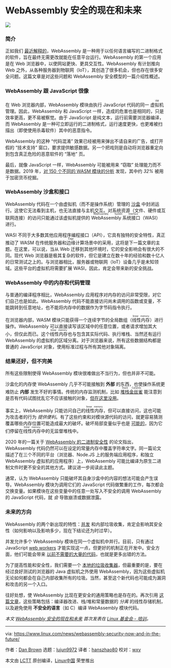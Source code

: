 [#]: subject: (WebAssembly Security, Now and in the Future)
[#]: via: (https://www.linux.com/news/webassembly-security-now-and-in-the-future/)
[#]: author: (Dan Brown https://training.linuxfoundation.org/announcements/webassembly-security-now-and-in-the-future/)
[#]: collector: (lujun9972)
[#]: translator: (hanszhao80)
[#]: reviewer: (wxy)
[#]: publisher: (wxy)
[#]: url: (https://linux.cn/article-14592-1.html)

WebAssembly 安全的现在和未来
======

![](https://img.linux.net.cn/data/attachment/album/202205/14/144316bb8kbwjephjyb427.jpg)

### 简介

正如我们 [最近解释的][1]，WebAssembly 是一种用于以任何语言编写的二进制格式的软件，旨在最终无需更改就能在任意平台运行。WebAssembly 的第一个应用是在 Web 浏览器中，以使网站更快、更具交互性。WebAssembly 有计划推向 Web 之外，从各种服务器到物联网（IoT），其创造了很多机会，但也存在很多安全问题。这篇文章是对这些问题和 WebAssembly 安全模型的一篇介绍性概述。

### WebAssembly 跟 JavaScript 很像

在 Web 浏览器内部，WebAssembly 模块由执行 JavaScript 代码的同一 <ruby>虚拟机<rt>VM</rt></ruby> 管理。因此，WebAssembly 和 JavaScript 一样，造成的危害也是相同的，只是效率更高，更不易被察觉。由于 JavaScript 是纯文本，运行前需要浏览器编译，而 WebAssembly 是一种可立即运行的二进制格式，运行速度更快，也更难被扫描出（即使使用杀毒软件）其中的恶意指令。

WebAssembly 的这种 “代码混淆” 效果已经被用来弹出不请自来的广告，或打开假的 “技术支持” 窗口，要求提供敏感数据。另一个把戏则是自动将浏览器重定向到包含真正危险的恶意软件的 “落地” 页。

最后，就像 JavaScript 一样，WebAssembly 可能被用来 “窃取” 处理能力而不是数据。2019 年，[对 150 个不同的 WASM 模块的分析][2] 发现，其中约 _32%_ 被用于加密货币挖掘。

### WebAssembly 沙盒和接口

WebAssembly 代码在一个由虚拟机（而不是操作系统）管理的 [沙盒][3] 中封闭运行。这使它无法看到主机，也无法直接与主机交互。对系统资源（文件、硬件或互联网连接）的访问只能通过该虚拟机提供的 <ruby>WebAssembly 系统接口<rt>WebAssembly System Interface</rt></ruby>（WASI） 进行。

WASI 不同于大多数其他应用程序编程接口（API），它具有独特的安全特性，真正推动了 WASM 在传统服务器和<ruby>边缘<rt>Edge</rt></ruby>计算场景中的采用，这将是下一篇文章的主题。在这里，可以说，当从 Web 迁移到其他环境时，它的安全影响会有很大的不同。现代 Web 浏览器是极其复杂的软件，但它是建立在数十年的经验和数十亿人的日常测试之上的。与浏览器相比，服务器或物联网（IoT）设备几乎是未知领域。这些平台的虚拟机将需要扩展 WASI，因此，肯定会带来新的安全挑战。

### WebAssembly 中的内存和代码管理

与普通的编译程序相比，WebAssembly 应用程序对内存的访问非常受限，对它们自己也是如此。WebAssembly 代码不能直接访问尚未调用的函数或变量，不能跳转到任意地址，也不能将内存中的数据作为字节码指令执行。

在浏览器内部，WASM 模块只能获得一个连续字节的全局数组（<ruby>线性内存<rt>linear memory</rt></ruby>）进行操作。WebAssembly 可以直接读写该区域中的任意位置，或者请求增加其大小，但仅此而已。这个<ruby>线性内存<rt>linear memory</rt></ruby>也与包含其实际代码、执行堆栈、当然还有运行 WebAssembly 的虚拟机的区域分离。对于浏览器来说，所有这些数据结构都是普通的 JavaScript 对象，使用标准过程与所有其他对象隔离。

### 结果还好，但不完美

所有这些限制使得 WebAssembly 模块很难做出不当行为，但也并非不可能。

沙盒化的内存使 WebAssembly 几乎不可能接触到 __外部__ 的东西，也使操作系统更难防止 __内部__ 发生不好的事情。传统的内存监测机制，比如 <ruby>[堆栈金丝雀][4]<rt>Stack Canaries</rt></ruby> 能注意到是否有代码试图扰乱它不应该接触的对象，[但在这里没用][5]。

事实上，WebAssembly 只能访问自己的<ruby>线性内存<rt>linear memory</rt></ruby>，但可以直接访问，这也可能为攻击者的行为 _提供便利_。有了这些约束和对模块源代码的访问，就更容易猜测覆盖哪些内存位置可能造成最大的破坏。破坏局部变量似乎也是 [可能的][6]，因为它们停留在<ruby>线性内存<rt>linear memory</rt></ruby>中的无监督堆栈中。

2020 年的一篇关于 [WebAssembly 的二进制安全性][5] 的论文指出，WebAssembly 代码仍然可以在设定的常量内存中覆盖字符串文字。同一篇论文描述了在三个不同的平台（浏览器、Node.JS 上的服务端应用程序，和独立 WebAssembly 虚拟机的应用程序）上，WebAssembly 可能比编译为原生二进制文件时更不安全的其他方式。建议进一步阅读此主题。

通常，认为 WebAssembly 只能破坏其自身沙盒中的内容的想法可能会产生误导。WebAssembly 模块为调用它们的 JavaScript 代码做繁重的工作，每次都会交换变量。如果模块在这些变量中的任意一处写入不安全的调用 WebAssembly 的 JavaScript 代码，就 _会_ 导致崩溃或数据泄露。

### 未来的方向

WebAssembly 的两个新出现的特性：[并发][7] 和内部垃圾收集，肯定会影响其安全性（如何影响以及影响多少，现在下结论还为时过早）。

并发允许多个 WebAssembly 模块在同一个虚拟机中并行。目前，只有通过 JavaScript [web workers][8] 才能实现这一点，但更好的机制正在开发中。安全方面，他们可能会带来 [以前不需要的大量的代码][9]，也就是更多出错的方法。

为了提高性能和安全性，我们需要一个 [本地的垃圾收集器][10]，但最重要的是，要在经过良好测试的浏览器的 Java 虚拟机之外使用 WebAssembly，因为这些虚拟机无论如何都会在自己内部收集所有的垃圾。当然，甚至这个新代码也可能成为漏洞和攻击的另一个入口。

往好处想，使 WebAssembly 比现在更安全的通用策略也是存在的。再次引用 [这篇文章][5]，这些策略包括：编译器改进、栈/堆和常量数据的 _分离_ 的线性存储机制，以及避免使用 **不安全的语言**（如 C）编译 WebAssembly 模块代码。

*本文 [WebAssembly 安全的现在和未来][11] 首次发表在 [Linux 基金会 - 培训][12]。*

--------------------------------------------------------------------------------

via: https://www.linux.com/news/webassembly-security-now-and-in-the-future/

作者：[Dan Brown][a]
选题：[lujun9972][b]
译者：[hanszhao80](https://github.com/hanszhao80)
校对：[wxy](https://github.com/wxy)

本文由 [LCTT](https://github.com/LCTT/TranslateProject) 原创编译，[Linux中国](https://linux.cn/) 荣誉推出

[a]: https://training.linuxfoundation.org/announcements/webassembly-security-now-and-in-the-future/
[b]: https://github.com/lujun9972
[1]: https://training.linuxfoundation.org/announcements/an-introduction-to-webassembly/
[2]: https://www.sec.cs.tu-bs.de/pubs/2019a-dimva.pdf
[3]: https://webassembly.org/docs/security/
[4]: https://ctf101.org/binary-exploitation/stack-canaries/
[5]: https://www.usenix.org/system/files/sec20-lehmann.pdf
[6]: https://spectrum.ieee.org/tech-talk/telecom/security/more-worries-over-the-security-of-web-assembly
[7]: https://github.com/WebAssembly/threads
[8]: https://en.wikipedia.org/wiki/Web_worker
[9]: https://googleprojectzero.blogspot.com/2018/08/the-problems-and-promise-of-webassembly.html
[10]: https://github.com/WebAssembly/gc/blob/master/proposals/gc/Overview.md
[11]: https://training.linuxfoundation.org/announcements/webassembly-security-now-and-in-the-future/
[12]: https://training.linuxfoundation.org/
